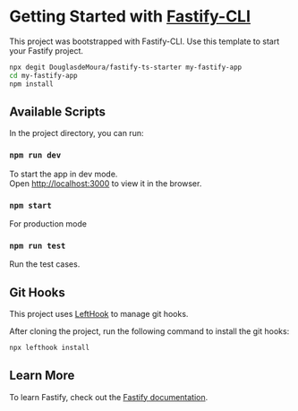 # Getting Started with [Fastify-CLI](https://www.npmjs.com/package/fastify-cli)

This project was bootstrapped with Fastify-CLI. Use this template to start your Fastify project.

```bash
npx degit DouglasdeMoura/fastify-ts-starter my-fastify-app
cd my-fastify-app
npm install
```

## Available Scripts

In the project directory, you can run:

### `npm run dev`

To start the app in dev mode.\
Open [http://localhost:3000](http://localhost:3000) to view it in the browser.

### `npm start`

For production mode

### `npm run test`

Run the test cases.

## Git Hooks

This project uses [LeftHook](https://github.com/evilmartians/lefthook/) to manage git hooks.

After cloning the project, run the following command to install the git hooks:

```bash
npx lefthook install
```

## Learn More

To learn Fastify, check out the [Fastify documentation](https://www.fastify.io/docs/latest/).
